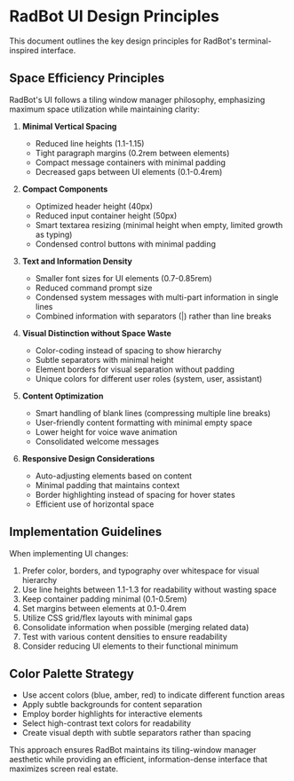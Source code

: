# RadBot UI Design Principles

This document outlines the key design principles for RadBot's terminal-inspired interface.

## Space Efficiency Principles

RadBot's UI follows a tiling window manager philosophy, emphasizing maximum space utilization while maintaining clarity:

1. **Minimal Vertical Spacing**
   - Reduced line heights (1.1-1.15)
   - Tight paragraph margins (0.2rem between elements)
   - Compact message containers with minimal padding
   - Decreased gaps between UI elements (0.1-0.4rem)

2. **Compact Components**
   - Optimized header height (40px)
   - Reduced input container height (50px)
   - Smart textarea resizing (minimal height when empty, limited growth as typing)
   - Condensed control buttons with minimal padding

3. **Text and Information Density**
   - Smaller font sizes for UI elements (0.7-0.85rem)
   - Reduced command prompt size
   - Condensed system messages with multi-part information in single lines
   - Combined information with separators (|) rather than line breaks

4. **Visual Distinction without Space Waste**
   - Color-coding instead of spacing to show hierarchy
   - Subtle separators with minimal height
   - Element borders for visual separation without padding
   - Unique colors for different user roles (system, user, assistant)

5. **Content Optimization**
   - Smart handling of blank lines (compressing multiple line breaks)
   - User-friendly content formatting with minimal empty space
   - Lower height for voice wave animation
   - Consolidated welcome messages

6. **Responsive Design Considerations**
   - Auto-adjusting elements based on content
   - Minimal padding that maintains context
   - Border highlighting instead of spacing for hover states
   - Efficient use of horizontal space

## Implementation Guidelines

When implementing UI changes:

1. Prefer color, borders, and typography over whitespace for visual hierarchy
2. Use line heights between 1.1-1.3 for readability without wasting space
3. Keep container padding minimal (0.1-0.5rem)
4. Set margins between elements at 0.1-0.4rem
5. Utilize CSS grid/flex layouts with minimal gaps
6. Consolidate information when possible (merging related data)
7. Test with various content densities to ensure readability
8. Consider reducing UI elements to their functional minimum

## Color Palette Strategy

- Use accent colors (blue, amber, red) to indicate different function areas
- Apply subtle backgrounds for content separation
- Employ border highlights for interactive elements
- Select high-contrast text colors for readability
- Create visual depth with subtle separators rather than spacing

This approach ensures RadBot maintains its tiling-window manager aesthetic while providing an efficient, information-dense interface that maximizes screen real estate.